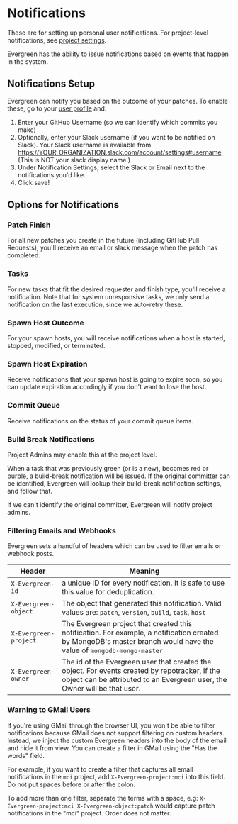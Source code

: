 # Notifications

These are for setting up personal user notifications. For project-level notifications, see [project settings](Project-and-Distro-Settings#project-level-notifications).

Evergreen has the ability to issue notifications based on events that happen in the system.

## Notifications Setup
Evergreen can notify you based on the outcome of your patches. To enable these, go to your [user profile](https://evergreen.mongodb.com/settings) and:
1. Enter your GitHub Username (so we can identify which commits you make)
2. Optionally, enter your Slack username (if you want to be notified on Slack). Your Slack username is available from https://YOUR_ORGANIZATION.slack.com/account/settings#username (This is NOT your slack display name.)
3. Under Notification Settings, select the Slack or Email next to the notifications you'd like.
4. Click save!

## Options for Notifications

### Patch Finish
For all new patches you create in the future (including GitHub Pull Requests), you'll receive an email or slack message when the patch has completed.

### Tasks
For new tasks that fit the desired requester and finish type, you'll receive a notification. Note that for system unresponsive tasks, we only send a notification on the last execution, since we auto-retry these.

### Spawn Host Outcome
For your spawn hosts, you will receive notifications when a host is started, stopped, modified, or terminated.

### Spawn Host Expiration
Receive notifications that your spawn host is going to expire soon, so you can update expiration accordingly if you don't want to lose the host.

### Commit Queue
Receive notifications on the status of your commit queue items.

### Build Break Notifications
Project Admins may enable this at the project level.

When a task that was previously green (or is a new), becomes red or purple, a build-break notification will be issued. If the original committer can be identified, Evergreen will lookup their build-break notification settings, and follow that. 

If we can't identify the original committer, Evergreen will notify project admins.

### Filtering Emails and Webhooks
Evergreen sets a handful of headers which can be used to filter emails or webhook posts.

|          Header             | Meaning |
| --------------------------- | --- |
| `X-Evergreen-id`              | a unique ID for every notification. It is safe to use this value for deduplication. |
| `X-Evergreen-object`          | The object that generated this notification. Valid values are: `patch`, `version`, `build`, `task`, `host` |
| `X-Evergreen-project`         | The Evergreen project that created this notification. For example, a notification created by MongoDB's master branch would have the value of `mongodb-mongo-master` |
| `X-Evergreen-owner`           | The id of the Evergreen user that created the object. For events created by repotracker, if the object can be attributed to an Evergreen user, the Owner will be that user. |

### Warning to GMail Users
If you're using GMail through the browser UI, you won't be able to filter notifications because GMail does not support filtering on custom headers. Instead, we inject the custom Evergreen headers into the body of the email and hide it from view. You can create a filter in GMail using the "Has the words" field.

For example, if you want to create a filter that captures all email notifications in the `mci` project, add `X-Evergreen-project:mci` into this field. Do not put spaces before or after the colon. 

To add more than one filter, separate the terms with a space, e.g: `X-Evergreen-project:mci X-Evergreen-object:patch` would capture patch notifications in the "mci" project. Order does not matter.

